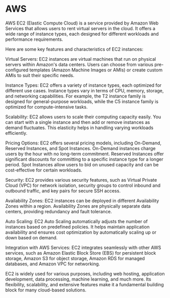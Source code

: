 # AWS 
AWS EC2 (Elastic Compute Cloud) is a service provided by Amazon Web Services that allows users to rent virtual servers in the cloud. It offers a wide range of instance types, each designed for different workloads and performance requirements.

Here are some key features and characteristics of EC2 instances:

Virtual Servers: EC2 instances are virtual machines that run on physical servers within Amazon's data centers. Users can choose from various pre-configured templates (Amazon Machine Images or AMIs) or create custom AMIs to suit their specific needs.

Instance Types: EC2 offers a variety of instance types, each optimized for different use cases. Instance types vary in terms of CPU, memory, storage, and networking capabilities. For example, the T2 instance family is designed for general-purpose workloads, while the C5 instance family is optimized for compute-intensive tasks.

Scalability: EC2 allows users to scale their computing capacity easily. You can start with a single instance and then add or remove instances as demand fluctuates. This elasticity helps in handling varying workloads efficiently.

Pricing Options: EC2 offers several pricing models, including On-Demand, Reserved Instances, and Spot Instances. On-Demand instances charge users by the hour with no long-term commitment. Reserved Instances offer significant discounts for committing to a specific instance type for a longer period. Spot Instances allow users to bid on unused capacity and can be cost-effective for certain workloads.

Security: EC2 provides various security features, such as Virtual Private Cloud (VPC) for network isolation, security groups to control inbound and outbound traffic, and key pairs for secure SSH access.

Availability Zones: EC2 instances can be deployed in different Availability Zones within a region. Availability Zones are physically separate data centers, providing redundancy and fault tolerance.

Auto Scaling: EC2 Auto Scaling automatically adjusts the number of instances based on predefined policies. It helps maintain application availability and ensures cost optimization by automatically scaling up or down based on demand.

Integration with AWS Services: EC2 integrates seamlessly with other AWS services, such as Amazon Elastic Block Store (EBS) for persistent block storage, Amazon S3 for object storage, Amazon RDS for managed databases, and Amazon VPC for networking.

EC2 is widely used for various purposes, including web hosting, application development, data processing, machine learning, and much more. Its flexibility, scalability, and extensive features make it a fundamental building block for many cloud-based solutions.
